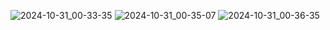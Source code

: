 ![2024-10-31_00-33-35](https://github.com/user-attachments/assets/b55039af-b297-482c-9e18-429536d2f0da)
![2024-10-31_00-35-07](https://github.com/user-attachments/assets/54992865-9c62-4e18-919b-ea76a59b8591)
![2024-10-31_00-36-35](https://github.com/user-attachments/assets/1e5c47ce-d6be-45e3-a70a-4a6bac3cb904)
